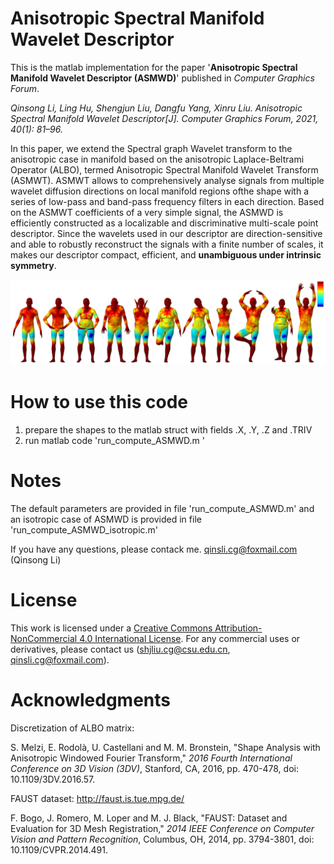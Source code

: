 # Anisotropic Spectral Manifold Wavelet Descriptor

This is the matlab implementation for the paper '**Anisotropic Spectral Manifold Wavelet Descriptor (ASMWD)**' published in *Computer Graphics Forum*. 

*Qinsong Li, Ling Hu, Shengjun Liu, Dangfu Yang, Xinru Liu. Anisotropic Spectral Manifold Wavelet Descriptor[J]. Computer Graphics Forum, 2021, 40(1): 81–96.*

In this paper, we extend the Spectral graph Wavelet transform to the anisotropic case in manifold based on the anisotropic Laplace-Beltrami Operator (ALBO), termed Anisotropic Spectral Manifold Wavelet Transform (ASMWT). ASMWT allows to comprehensively analyse signals from multiple wavelet diffusion directions on local manifold regions ofthe shape with a series of low-pass and band-pass frequency filters in each direction. Based on the ASMWT coefficients of a very simple signal, the ASMWD is efficiently constructed as a localizable and discriminative multi-scale point descriptor. Since the wavelets used in our descriptor are direction-sensitive and able to robustly reconstruct the signals with a finite number of scales, it makes our descriptor compact, efficient, and **unambiguous under intrinsic symmetry**.

![ASMWD_intrinsic_diss](https://github.com/Qinsong-Li/ASMWD/blob/main/images/ASMWD_intrinsic_diss.jpg)



# How to use this code

1. prepare the shapes to the matlab struct with fields .X, .Y, .Z and .TRIV
2. run matlab code 'run_compute_ASMWD.m '



# Notes

The default parameters are provided in file 'run_compute_ASMWD.m' and an isotropic case of ASMWD is provided in file 'run_compute_ASMWD_isotropic.m' 

If you have any questions, please contack me. [qinsli.cg@foxmail.com](mailto:qinsli.cg@foxmail.com) (Qinsong Li)



# License

This work is licensed under a [Creative Commons Attribution-NonCommercial 4.0 International License](http://creativecommons.org/licenses/by-nc/4.0/). For any commercial uses or derivatives, please contact us ([shjliu.cg@csu.edu.cn](mailto:shjliu.cg@csu.edu.cn), [qinsli.cg@foxmail.com](mailto:qinsli.cg@foxmail.com)).



# Acknowledgments

Discretization of ALBO matrix:

S. Melzi, E. Rodolà, U. Castellani and M. M. Bronstein, "Shape Analysis with Anisotropic Windowed Fourier Transform," *2016 Fourth International Conference on 3D Vision (3DV)*, Stanford, CA, 2016, pp. 470-478, doi: 10.1109/3DV.2016.57.

FAUST dataset: http://faust.is.tue.mpg.de/

F. Bogo, J. Romero, M. Loper and M. J. Black, "FAUST: Dataset and Evaluation for 3D Mesh Registration," *2014 IEEE Conference on Computer Vision and Pattern Recognition*, Columbus, OH, 2014, pp. 3794-3801, doi: 10.1109/CVPR.2014.491.



